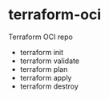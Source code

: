 # terraform-oci
Terraform OCI repo

* terraform init
* terraform validate 
* terraform plan
* terraform apply
* terraform destroy